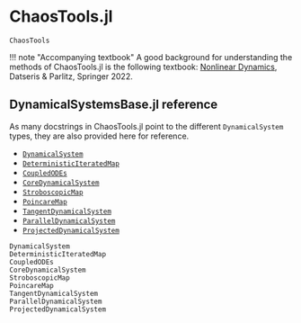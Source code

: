 # ChaosTools.jl

```@docs
ChaosTools
```

!!! note "Accompanying textbook"
    A good background for understanding the methods of ChaosTools.jl is the following textbook:
    [Nonlinear Dynamics](https://link.springer.com/book/10.1007/978-3-030-91032-7),
    Datseris & Parlitz, Springer 2022.


## DynamicalSystemsBase.jl reference

As many docstrings in ChaosTools.jl point to the different `DynamicalSystem` types, they are also provided here for reference.

- [`DynamicalSystem`](@ref)
- [`DeterministicIteratedMap`](@ref)
- [`CoupledODEs`](@ref)
- [`CoreDynamicalSystem`](@ref)
- [`StroboscopicMap`](@ref)
- [`PoincareMap`](@ref)
- [`TangentDynamicalSystem`](@ref)
- [`ParallelDynamicalSystem`](@ref)
- [`ProjectedDynamicalSystem`](@ref)

```@docs
DynamicalSystem
DeterministicIteratedMap
CoupledODEs
CoreDynamicalSystem
StroboscopicMap
PoincareMap
TangentDynamicalSystem
ParallelDynamicalSystem
ProjectedDynamicalSystem
```
